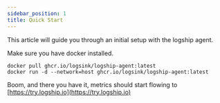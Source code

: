 ```yaml
---
sidebar_position: 1
title: Quick Start
---
```


This article will guide you through an initial setup with the logship agent. 

Make sure you have docker installed.
```
docker pull ghcr.io/logsink/logship-agent:latest
docker run -d --network=host ghcr.io/logsink/logship-agent:latest
```

Boom, and there you have it, metrics should start flowing to [https://try.logship.io](https://try.logship.io)